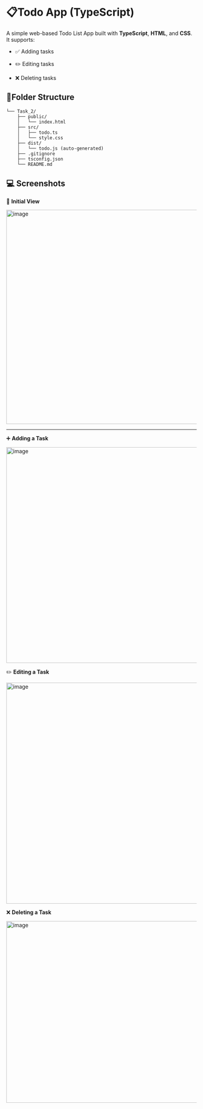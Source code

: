 # 📋Todo App (TypeScript)

A simple web-based Todo List App built with **TypeScript**, **HTML**, and **CSS**. It supports:

- ✅ Adding tasks

- ✏️ Editing tasks

- ❌ Deleting tasks

## 📂Folder Structure
```
└── Task_2/
    ├── public/
    │   └── index.html
    ├── src/
    │   ├── todo.ts
    │   └── style.css
    ├── dist/
    │   └── todo.js (auto-generated)
    ├── .gitignore
    ├── tsconfig.json
    └── README.md
```
## 💻 Screenshots

🧾 **Initial View**

<img width="786" height="566" alt="image" src="https://github.com/user-attachments/assets/3ed41d27-fd97-4b4c-8dbb-44a880c6d126" />

  ---
➕ **Adding a Task**

<img width="719" height="570" alt="image" src="https://github.com/user-attachments/assets/52d26dfc-1de8-4bec-9134-27553a9f9e16" />

✏️ **Editing a Task**

<img width="681" height="584" alt="image" src="https://github.com/user-attachments/assets/31bb5e04-aaec-4503-9402-e4b15beb61f9" />


❌ **Deleting a Task**

<img width="680" height="480" alt="image" src="https://github.com/user-attachments/assets/ddb41fe1-ebc8-4ed5-88ca-3776bc92fcfa" />

